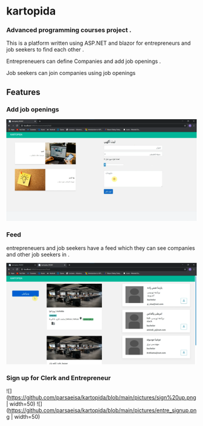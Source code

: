 # kartopida

### Advanced programming courses project . 

This is a platform written using ASP.NET and blazor for entrepreneurs and job seekers to find each other . 

Entrepreneuers can define Companies and add job openings . 

Job seekers can join companies using job openings 

## Features

### Add job openings
![](https://github.com/parsaeisa/kartopida/blob/main/pictures/add.png)

### Feed
entrepreneuers and job seekers have a feed which they can see companies and other job seekers in . 

![](https://github.com/parsaeisa/kartopida/blob/main/pictures/feed.png)

### Sign up for Clerk and Entrepreneur

![](https://github.com/parsaeisa/kartopida/blob/main/pictures/sign%20up.png | width=50)
![](https://github.com/parsaeisa/kartopida/blob/main/pictures/entre_signup.png | width=50)


